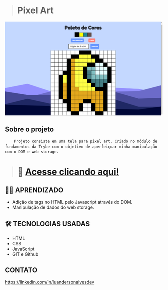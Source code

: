 ># Pixel Art

![preview](./img/github/preview.png)

## Sobre o projeto
        Projeto consiste em uma tela para pixel art. Criado no módulo de fundamentos da Trybe com o objetivo de aperfeiçoar minha manipulação com o DOM e web storage.

># 🔗 [Acesse clicando aqui!](https://luandersonalvesdev.github.io/pixel-art)

## 👨‍💻 APRENDIZADO
- Adição de tags no HTML pelo Javascript através do DOM.
- Manipulação de dados do web storage.

## 🛠️ TECNOLOGIAS USADAS 
- HTML
- CSS
- JavaScript
- GIT e Github

## CONTATO

https://linkedin.com/in/luandersonalvesdev